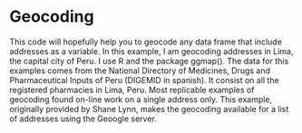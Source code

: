 # Geocoding
This code will hopefully help you to geocode any data frame that include addresses as a variable. In this example, I am geocoding addresses in Lima, the capital city of Peru. I use R and the package ggmap(). 
The data for this examples comes from the National Directory of Medicines, Drugs and Pharmaceutical Inputs of Peru (DIGEMID in spanish). It consist on all the registered pharmacies in Lima, Peru.
Most replicable examples of geocoding found on-line work on a single address only. This example, originally provided by Shane Lynn, makes the geocoding available for a list of addresses using the Geoogle server.

